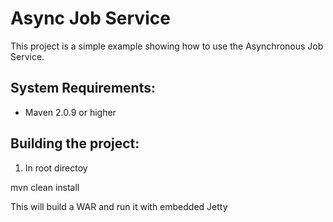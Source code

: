 Async Job Service
=================

This project is a simple example showing how to use the Asynchronous Job Service. 

System Requirements:
--------------------
* Maven 2.0.9 or higher

Building the project:
------------------------
1. In root directoy

mvn clean install

This will build a WAR and run it with embedded Jetty